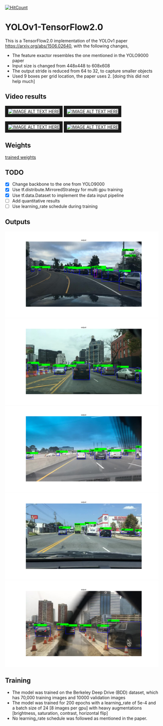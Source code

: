 [![HitCount](http://hits.dwyl.io/srihari-humbarwadi/YOLOv1-TensorFlow20.svg)](http://hits.dwyl.io/srihari-humbarwadi/YOLOv1-TensorFlow20)
# YOLOv1-TensorFlow2.0
This is a TensorFlow2.0 implementation of the YOLOv1 paper https://arxiv.org/abs/1506.02640, with the 
following changes,
 - The feature exactor resembles the one mentioned in the YOLO9000 paper
 - Input size is changed from 448x448 to 608x608
 - The output stride is reduced from 64 to 32, to capture smaller objects
 - Used 9 boxes per grid location, the paper uses 2. [doing this did not help much]
 
## Video results
<a href="http://www.youtube.com/watch?feature=player_embedded&v=9wjTtiVUXnE " target="_blank"><img 
src="http://img.youtube.com/vi/9wjTtiVUXnE/0.jpg" alt="IMAGE ALT TEXT HERE" width="240" height="180" 
border="10" /></a> <a href="http://www.youtube.com/watch?feature=player_embedded&v=knSVWLZa_sU " 
target="_blank"><img src="http://img.youtube.com/vi/knSVWLZa_sU/0.jpg" alt="IMAGE ALT TEXT HERE" 
width="240" height="180" border="10" /></a> 

<a href="http://www.youtube.com/watch?feature=player_embedded&v=ZfF9SYCjxU8 " target="_blank"><img 
src="http://img.youtube.com/vi/ZfF9SYCjxU8/0.jpg" alt="IMAGE ALT TEXT HERE" width="240" height="180" 
border="10" /></a> <a href="http://www.youtube.com/watch?feature=player_embedded&v=H8feQqaTftg " 
target="_blank"><img src="http://img.youtube.com/vi/H8feQqaTftg/0.jpg" alt="IMAGE ALT TEXT HERE" 
width="240" height="180" border="10" /></a>

## Weights
[trained weights](https://drive.google.com/file/d/1JDrBWXvNXUuuvxWvJPIMsomqXMshnhpa/view?usp=sharing)

## TODO
- [x] Change backbone to the one from YOLO9000
- [x] Use tf.distribute.MirroredStrategy for multi gpu training
- [x] Use tf.data.Dataset to implement the data input pipeline
- [ ] Add quantitative results 
- [ ] Use learning_rate schedule during training

## Outputs
![](outputs/8986.png)
![](outputs/9740.png)
![](outputs/8534.png)
![](outputs/1415.png) 
![](outputs/9079.png)

## Training
 - The model was trained on the Berkeley Deep Drive (BDD) dataset, which has 70,000 training images and 
10000 validation images
 - The model was trained for 200 epochs with a learning_rate of 5e-4 and a batch size of 24 [8 images 
per gpu] with heavy augmentations [brightness, saturation, contrast, horizontal flip]
 - No learning_rate schedule was followed as mentioned in the paper.
